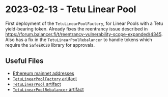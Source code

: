 # 2023-02-13 - Tetu Linear Pool

First deployment of the `TetuLinearPoolFactory`, for Linear Pools with a Tetu yield-bearing token.
Already fixes the reentrancy issue described in https://forum.balancer.fi/t/reentrancy-vulnerability-scope-expanded/4345.
Also has a fix in the `TetuLinearPoolRebalancer` to handle tokens which require the `SafeERC20` library for approvals.

## Useful Files

- [Ethereum mainnet addresses](./output/polygon.json)
- [`TetuLinearPoolFactory` artifact](./artifact/TetuLinearPoolFactory.json)
- [`TetuLinearPool` artifact](./artifact/TetuLinearPool.json)
- [`TetuLinearPoolRebalancer` artifact](./artifact/TetuLinearPoolRebalancer.json)
